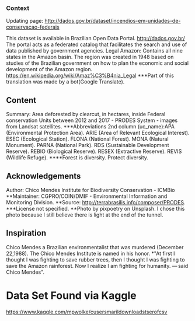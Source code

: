 ### Context

Updating page: http://dados.gov.br/dataset/incendios-em-unidades-de-conservacao-federais

This dataset is available in Brazilian Open Data Portal. http://dados.gov.br/ The portal acts as a federated catalog that facilitates the search and use of data published by government agencies. Legal Amazon: Contains all nine states in the Amazon basin. The region was created in 1948 based on studies of the Brazilian government on how to plan the economic and social development of the Amazon region. https://en.wikipedia.org/wiki/Amaz%C3%B4nia_Legal \*\*\*Part of this translation was made by a bot(Google Translate).

## Content

Summary: Area deforested by clearcut, in hectares, inside Federal conservation Units between 2012 and 2017 - PRODES System - images from Landsat satellites.
**\*Abbreviations 2nd column (uc_name):APA (Environmental Protection Area). ARIE (Area of Relevant Ecological Interest). ESEC (Ecological Station). FLONA (National Forest). MONA (Natural Monument). PARNA (National Park). RDS (Sustainable Development Reserve). REBIO (Biological Reserve). RESEX (Extractive Reserve). REVIS (Wildlife Refuge).
\*\***Forest is diversity. Protect diversity.

## Acknowledgements

Author: Chico Mendes Institute for Biodiversity Conservation - ICMBio **Maintainer: CGPRO/COIN/DMIF - Environmental Information and Monitoring Division. **Source: http://terrabrasilis.info/composer/PRODES. **\*License not specified. **Photo by pixpoetry on Unsplash. I chose this photo because I still believe there is light at the end of the tunnel.

## Inspiration

Chico Mendes a Brazilian environmentalist that was murdered (December 22,1988). The Chico Mendes Institute is named in his honor. \*"At first I thought I was fighting to save rubber trees, then I thought I was fighting to save the Amazon rainforest. Now I realize I am fighting for humanity. — said Chico Mendes".

# Data Set Found via Kaggle

https://www.kaggle.com/mpwolke/cusersmarildownloadstserofcsv
